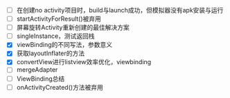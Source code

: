 * [ ] 在创建no activity项目时，build与launch成功，但模拟器没有apk安装与运行
* [ ] startActivityForResult()被弃用
* [ ] 屏幕旋转Activity重新创建的最佳解决方案
* [ ] singleInstance，测试返回栈
* [x] viewBinding的不同写法，参数意义
* [x] 获取layoutInflater的方法
* [x] convertView进行listview效率优化，viewbinding
* [ ] mergeAdapter
* [ ] ViewBinding总结
* [ ] onActivityCreated()方法被弃用